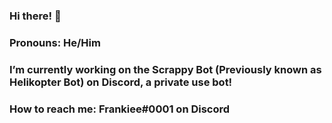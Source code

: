 ### Hi there! 👋
### Pronouns: He/Him
### I’m currently working on the Scrappy Bot (Previously known as Helikopter Bot) on Discord, a private use bot!
### How to reach me: Frankiee#0001 on Discord

<!--
**FrankieFms/FrankieFms** is a ✨ _special_ ✨ repository because its `README.md` (this file) appears on your GitHub profile.

Here are some ideas to get you started:

- 🔭 I’m currently working on ...
- 🌱 I’m currently learning ...
- 👯 I’m looking to collaborate on ...
- 🤔 I’m looking for help with ...
- 💬 Ask me about ...
- 📫 How to reach me: ...
- 😄 Pronouns: ...
- ⚡ Fun fact: ...
-->
